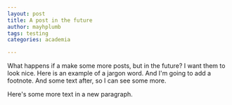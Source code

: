 ```yaml
---
layout: post
title: A post in the future
author: mayhplumb
tags: testing
categories: academia

---
```

What happens if a make some more posts, but in the future? I want them to look nice.<!--exerpt-->
Here is an example of a <a tabindex="0" class="jargon" data-toggle="popover" data-content="<b>Jargon words</b> are technical terms used only within a certain field. I define them in these boxes so that any readers can understand my writing.">jargon word</a>. And I'm going to add a footnote.<a tabindex="0" class="footnote" data-toggle="popover" data-content="Look, a footnote!"></a> And some text after, so I can see some more.


Here's some more text in a new paragraph. 



